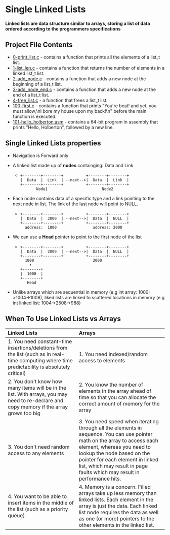 # Single Linked Lists

**Linked lists are data structure similar to arrays, storing a list of data ordered according to the programmers specifications**

## Project File Contents

* [0-print_list.c](0-print_list.c) - contains a function that prints all the elements of a list_t list.
* [1-list_len.c](1-list_len.c) - contains a function that returns the number of elements in a linked list_t list.
* [2-add_node.c](2-add_node.c) - contains a function that adds a new node at the beginning of a list_t list.
* [3-add_node_end.c](3-add_node_end.c) - contains  a function that adds a new node at the end of a list_t list.
* [4-free_list.c](4-free_list.c) - a function that frees a list_t list.
* [100-first.c](100-first.c) - contains a function that prints "You're beat! and yet, you must allow,\nI bore my house upon my back!\n" before the main function is executed.
* [101-hello_holberton.asm](101-hello_holberton.asm) - contains a 64-bit program in assembly that prints "Hello, Holberton", followed by a new line.

## Single Linked Lists properties

* Navigation is Forward only
* A linked list made up of **nodes** containging: Data and Link
  * ```
    +--------+--------+          +--------+--------+
    |  Data  |  Link  | --next-->|  Data  |  Link  |
	+--------+--------+          +--------+--------+ 
	       Node1						Node2
	```

* Each node contains data of a specific type and a link pointing to the next node in list. The link of the last node will point to NULL.
  * ```
    +--------+--------+          +--------+--------+
    |  Data  |  2000  | --next-->|  Data  |  NULL  |
	+--------+--------+          +--------+--------+ 
	  address:  1000  				address: 2000
	```
* We can use a **Head** pointer to point to the first node of the list
  * ```
    +--------+--------+          +--------+--------+
    |  Data  |  2000  | --next-->|  Data  |  NULL  |
	+--------+--------+          +--------+--------+ 
	  1000  				        2000
	    ↑
	+--------+
    |  1000  |
    +--------+
	   Head
	
	```
* Unlike arrays which are sequential in memory (e.g int array: 1000->1004->1008), liked lists are linked to scattered locations in memory (e.g int linked list: 1004->2508->988)

## When To Use Linked Lists vs Arrays

| Linked Lists | Arrays |
|:-------------|:-------|
| 1. You need constant-time insertions/deletions from the list (such as in real-time computing where time predictability is absolutely critical) | 1. You need indexed/random access to elements |
| 2. You don't know how many items will be in the list. With arrays, you may need to re-declare and copy memory if the array grows too big | 2. You know the number of elements in the array ahead of time so that you can allocate the correct amount of memory for the array |
| 3. You don't need random access to any elements  | 3. You need speed when iterating through all the elements in sequence. You can use pointer math on the array to access each element, whereas you need to lookup the node based on the pointer for each element in linked list, which may result in page faults which may result in performance hits. |
| 4. You want to be able to insert items in the middle of the list (such as a priority queue) | 4. Memory is a concern. Filled arrays take up less memory than linked lists. Each element in the array is just the data. Each linked list node requires the data as well as one (or more) pointers to the other elements in the linked list. |
